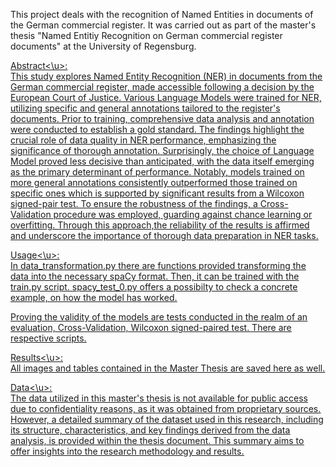 This project deals with the recognition of Named Entities in documents of the German commercial register. 
It was carried out as part of the master's thesis "Named Entitiy Recognition on German commercial register documents" at the University of Regensburg. 

<u>Abstract<\u>: <br>
This study explores Named Entity Recognition (NER) in documents from the German commercial register, made accessible following a decision by the European Court of Justice. Various Language Models were trained for NER, utilizing specific and general annotations tailored to the register's documents. Prior to training, comprehensive data analysis and annotation were conducted to establish a gold standard. The findings highlight the crucial role of data quality in NER performance, emphasizing the significance of thorough annotation. Surprisingly, the choice of Language Model proved less decisive than anticipated, with the data itself emerging as the primary determinant of performance. Notably, models trained on more general annotations consistently outperformed those trained on specific ones which is supported by significant results from a Wilcoxon signed-pair test. To ensure the robustness of the findings, a Cross-Validation procedure was employed, guarding against chance learning or overfitting. Through this approach,the reliability of the results is affirmed and underscore the importance of thorough data preparation in NER tasks.

<u>Usage<\u>: <br>
In data_transformation.py there are functions provided transforming the data into the necessary spaCy format. 
Then, it can be trained with the train.py script. 
spacy_test_0.py offers a possibilty to check a concrete example, on how the model has worked. 

Proving the validity of the models are tests conducted in the realm of an evaluation, Cross-Validation, Wilcoxon signed-paired test. There are respective scripts. 

<u>Results<\u>: <br>
All images and tables contained in the Master Thesis are saved here as well. 

<u>Data<\u>: <br>
The data utilized in this master's thesis is not available for public access due to confidentiality reasons, as it was obtained from proprietary sources. However, a detailed summary of the dataset used in this research, including its structure, characteristics, and key findings derived from the data analysis, is provided within the thesis document. This summary aims to offer insights into the research methodology and results.
